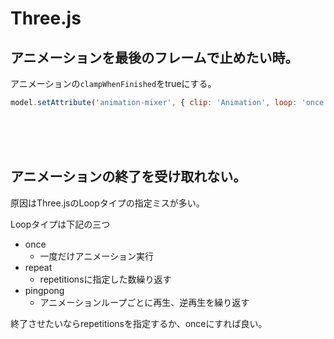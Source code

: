 # Three.js

## アニメーションを最後のフレームで止めたい時。
アニメーションの`clampWhenFinished`をtrueにする。

```javascript
model.setAttribute('animation-mixer', { clip: 'Animation', loop: 'once', clampWhenFinished: true })
```
<br />
<br />
<br />

## アニメーションの終了を受け取れない。
原因はThree.jsのLoopタイプの指定ミスが多い。  

Loopタイプは下記の三つ
- once
  - 一度だけアニメーション実行
- repeat
  - repetitionsに指定した数繰り返す
- pingpong
  - アニメーションループごとに再生、逆再生を繰り返す

終了させたいならrepetitionsを指定するか、onceにすれば良い。



